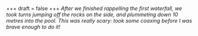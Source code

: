 
+++
draft = false
+++
_After we finished rappelling the first waterfall, we took turns jumping off the rocks on the side, and plummeting down 10 metres into the pool. This was really scary: took some coaxing before I was brave enough to do it!_
